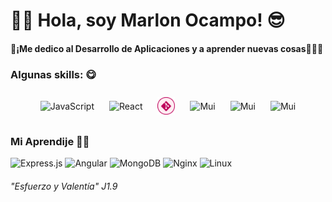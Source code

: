 # 👋🏻 Hola, soy Marlon Ocampo! 😎



#### 🤩¡Me dedico al **Desarrollo de Aplicaciones** y a aprender nuevas cosas🧑🏻‍💻



### Algunas skills: 😋

<p align="center">
    <img style="margin: 10px" align="center" src="https://raw.githubusercontent.com/marlonocampos/MarlonOcampo/7cec0b29d09e4306e26fd421800e56d5dea361c5/src/assets/Js.svg" alt="JavaScript" height="28px" width="28px" />
    <img style="margin: 10px" align="center" src="https://raw.githubusercontent.com/marlonocampos/MarlonOcampo/7302f6d07908915335f1c296f38664842addb0bc/src/images/react.svg" alt="React" height="28px" width="28px" />
    <img style="margin: 10px" align="center" src="https://raw.githubusercontent.com/marlonocampo/MarlonOcampo/8d793453ddb62e9875e6c9c5900ed8a9094b47f8/src/assets/git.svg" alt="React" height="28px" width="28px" />
    <img style="margin: 10px" align="center" src="https://raw.githubusercontent.com/marlonocampos/MarlonOcampo/7cec0b29d09e4306e26fd421800e56d5dea361c5/src/assets/mui.svg" alt="Mui" height="28px" width="28px" />
    <img style="margin: 10px" align="center" src="https://raw.githubusercontent.com/marlonocampos/MarlonOcampo/7cec0b29d09e4306e26fd421800e56d5dea361c5/src/assets/.net.svg" alt="Mui" height="28px" width="28px" />
    <img style="margin: 10px" align="center" src="https://raw.githubusercontent.com/marlonocampos/MarlonOcampo/7cec0b29d09e4306e26fd421800e56d5dea361c5/src/assets/Group%205.svg" alt="Mui" height="28px" width="28px" />
</p>

### Mi Aprendije 🎯💡
![Express.js](https://img.shields.io/badge/express.js-%23404d59.svg?style=for-the-badge&logo=express&logoColor=%2361DAFB)
![Angular](https://img.shields.io/badge/angular-%23DD0031.svg?style=for-the-badge&logo=angular&logoColor=white)
![MongoDB](https://img.shields.io/badge/MongoDB-%234ea94b.svg?style=for-the-badge&logo=mongodb&logoColor=white)
![Nginx](https://img.shields.io/badge/nginx-%23009639.svg?style=for-the-badge&logo=nginx&logoColor=white)
![Linux](https://img.shields.io/badge/Linux-FCC624?style=for-the-badge&logo=linux&logoColor=black)
###### "Esfuerzo y Valentía" J1.9
#### 